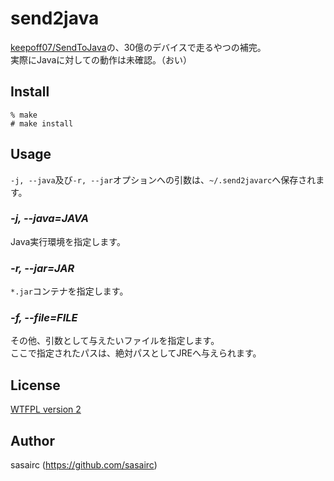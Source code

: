 send2java
===

[keepoff07/SendToJava](https://github.com/keepoff07/SendToJava)の、30億のデバイスで走るやつの補完。		
実際にJavaに対しての動作は未確認。（おい）

## Install

```shellsession
% make
# make install
```


## Usage

`-j, --java`及び`-r, --jar`オプションへの引数は、`~/.send2javarc`へ保存されます。

### *-j, --java=JAVA*

Java実行環境を指定します。

### *-r, --jar=JAR*

`*.jar`コンテナを指定します。

### *-f, --file=FILE*

その他、引数として与えたいファイルを指定します。		
ここで指定されたパスは、絶対パスとしてJREへ与えられます。


## License

[WTFPL version 2](http://www.wtfpl.net/txt/copying/)


## Author

sasairc (https://github.com/sasairc)
